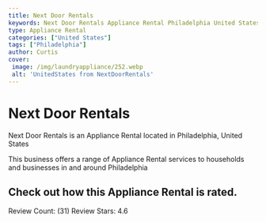 ```yaml
---
title: Next Door Rentals
keywords: Next Door Rentals Appliance Rental Philadelphia United States 
type: Appliance Rental 
categories: ["United States"]
tags: ["Philadelphia"]
author: Curtis
cover:
 image: /img/laundryappliance/252.webp
 alt: 'UnitedStates from NextDoorRentals'
---
```


# Next Door Rentals
Next Door Rentals is an Appliance Rental located in Philadelphia, United States

This business offers a range of Appliance Rental services to households and businesses in and around Philadelphia

## Check out how this Appliance Rental is rated.
Review Count: (31)
Review Stars: 4.6
